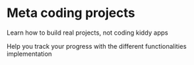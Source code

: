 # Meta coding projects

Learn how to build real projects, not coding kiddy apps

Help you track your progress with the different functionalities implementation


